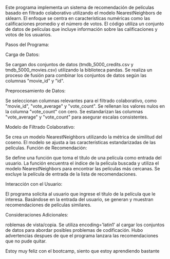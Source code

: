 Este programa implementa un sistema de recomendación de películas basado en filtrado colaborativo utilizando el modelo NearestNeighbors de sklearn. El enfoque se centra en características numéricas como las calificaciones promedio y el número de votos. El código utiliza un conjunto de datos de películas que incluye información sobre las calificaciones y votos de los usuarios.

Pasos del Programa:

Carga de Datos:

Se cargan dos conjuntos de datos (tmdb_5000_credits.csv y tmdb_5000_movies.csv) utilizando la biblioteca pandas.
Se realiza un proceso de fusión para combinar los conjuntos de datos según las columnas "movie_id" y "id".

Preprocesamiento de Datos:

Se seleccionan columnas relevantes para el filtrado colaborativo, como "movie_id", "vote_average" y "vote_count".
Se rellenan los valores nulos en la columna "vote_count" con cero.
Se estandarizan las columnas "vote_average" y "vote_count" para asegurar escalas consistentes.

Modelo de Filtrado Colaborativo:

Se crea un modelo NearestNeighbors utilizando la métrica de similitud del coseno.
El modelo se ajusta a las características estandarizadas de las películas.
Función de Recomendación:

Se define una función que toma el título de una película como entrada del usuario.
La función encuentra el índice de la película buscada y utiliza el modelo NearestNeighbors para encontrar las películas más cercanas.
Se excluye la película de entrada de la lista de recomendaciones.

Interacción con el Usuario:

El programa solicita al usuario que ingrese el título de la película que le interesa.
Basándose en la entrada del usuario, se generan y muestran recomendaciones de películas similares.

Consideraciones Adicionales:

roblemas de vista/copia.
Se utiliza encoding='latin1' al cargar los conjuntos de datos para abordar posibles problemas de codificación.
Hubo advertencias despues de que el programa lanzara las recomendaciones que no pude quitar.

Estoy muy feliz con el bootcamp, siento que estoy aprendiendo bastante
